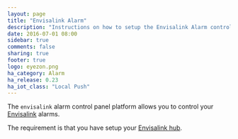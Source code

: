 ```yaml
---
layout: page
title: "Envisalink Alarm"
description: "Instructions on how to setup the Envisalink Alarm control panel within Home Assistant."
date: 2016-07-01 08:00
sidebar: true
comments: false
sharing: true
footer: true
logo: eyezon.png
ha_category: Alarm
ha_release: 0.23
ha_iot_class: "Local Push"
---
```



The `envisalink` alarm control panel platform allows you to control your [Envisalink](http://www.eyezon.com) alarms.

The requirement is that you have setup your [Envisalink hub](/components/envisalink/).

